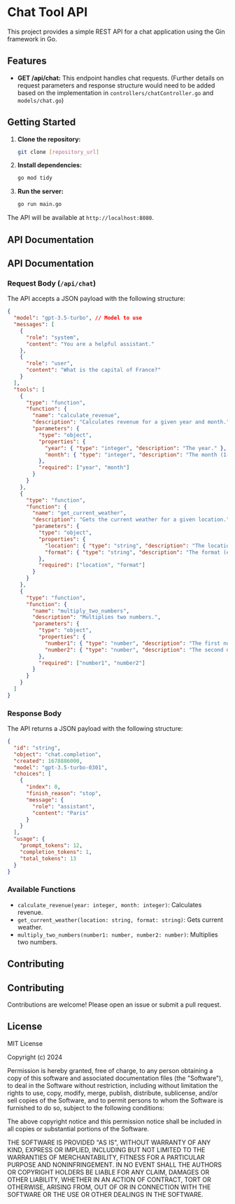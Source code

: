 # Chat Tool API

This project provides a simple REST API for a chat application using the Gin framework in Go.

## Features

- **GET /api/chat:**  This endpoint handles chat requests.  (Further details on request parameters and response structure would need to be added based on the implementation in `controllers/chatController.go` and `models/chat.go`)

## Getting Started

1. **Clone the repository:**
   ```bash
   git clone [repository_url]
   ```
2. **Install dependencies:**
   ```bash
   go mod tidy
   ```
3. **Run the server:**
   ```bash
   go run main.go
   ```
The API will be available at `http://localhost:8080`.

## API Documentation

## API Documentation

### Request Body (`/api/chat`)

The API accepts a JSON payload with the following structure:

```json
{
  "model": "gpt-3.5-turbo", // Model to use
  "messages": [
    {
      "role": "system",
      "content": "You are a helpful assistant."
    },
    {
      "role": "user",
      "content": "What is the capital of France?"
    }
  ],
  "tools": [
    {
      "type": "function",
      "function": {
        "name": "calculate_revenue",
        "description": "Calculates revenue for a given year and month.",
        "parameters": {
          "type": "object",
          "properties": {
            "year": { "type": "integer", "description": "The year." },
            "month": { "type": "integer", "description": "The month (1-12)." }
          },
          "required": ["year", "month"]
        }
      }
    },
    {
      "type": "function",
      "function": {
        "name": "get_current_weather",
        "description": "Gets the current weather for a given location.",
        "parameters": {
          "type": "object",
          "properties": {
            "location": { "type": "string", "description": "The location (e.g., London)." },
            "format": { "type": "string", "description": "The format (e.g., '3')." }
          },
          "required": ["location", "format"]
        }
      }
    },
    {
      "type": "function",
      "function": {
        "name": "multiply_two_numbers",
        "description": "Multiplies two numbers.",
        "parameters": {
          "type": "object",
          "properties": {
            "number1": { "type": "number", "description": "The first number." },
            "number2": { "type": "number", "description": "The second number." }
          },
          "required": ["number1", "number2"]
        }
      }
    }
  ]
}
```

### Response Body

The API returns a JSON payload with the following structure:

```json
{
  "id": "string",
  "object": "chat.completion",
  "created": 1678886000,
  "model": "gpt-3.5-turbo-0301",
  "choices": [
    {
      "index": 0,
      "finish_reason": "stop",
      "message": {
        "role": "assistant",
        "content": "Paris"
      }
    }
  ],
  "usage": {
    "prompt_tokens": 12,
    "completion_tokens": 1,
    "total_tokens": 13
  }
}
```

### Available Functions

- `calculate_revenue(year: integer, month: integer)`: Calculates revenue.
- `get_current_weather(location: string, format: string)`: Gets current weather.
- `multiply_two_numbers(number1: number, number2: number)`: Multiplies two numbers.


## Contributing

## Contributing

Contributions are welcome! Please open an issue or submit a pull request.

## License

MIT License

Copyright (c) 2024

Permission is hereby granted, free of charge, to any person obtaining a copy
of this software and associated documentation files (the "Software"), to deal
in the Software without restriction, including without limitation the rights
to use, copy, modify, merge, publish, distribute, sublicense, and/or sell
copies of the Software, and to permit persons to whom the Software is
furnished to do so, subject to the following conditions:

The above copyright notice and this permission notice shall be included in all
copies or substantial portions of the Software.

THE SOFTWARE IS PROVIDED "AS IS", WITHOUT WARRANTY OF ANY KIND, EXPRESS OR
IMPLIED, INCLUDING BUT NOT LIMITED TO THE WARRANTIES OF MERCHANTABILITY,
FITNESS FOR A PARTICULAR PURPOSE AND NONINFRINGEMENT. IN NO EVENT SHALL THE
AUTHORS OR COPYRIGHT HOLDERS BE LIABLE FOR ANY CLAIM, DAMAGES OR OTHER
LIABILITY, WHETHER IN AN ACTION OF CONTRACT, TORT OR OTHERWISE, ARISING FROM,
OUT OF OR IN CONNECTION WITH THE SOFTWARE OR THE USE OR OTHER DEALINGS IN THE
SOFTWARE.
